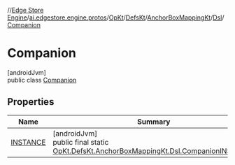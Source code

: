 //[Edge Store Engine](../../../../../../../index.md)/[ai.edgestore.engine.protos](../../../../../index.md)/[OpKt](../../../../index.md)/[DefsKt](../../../index.md)/[AnchorBoxMappingKt](../../index.md)/[Dsl](../index.md)/[Companion](index.md)

# Companion

[androidJvm]\
public class [Companion](index.md)

## Properties

| Name | Summary |
|---|---|
| [INSTANCE](index.md#-1928033758%2FProperties%2F-89531115) | [androidJvm]<br>public final static [OpKt.DefsKt.AnchorBoxMappingKt.Dsl.Companion](index.md)[INSTANCE](index.md#-1928033758%2FProperties%2F-89531115) |

